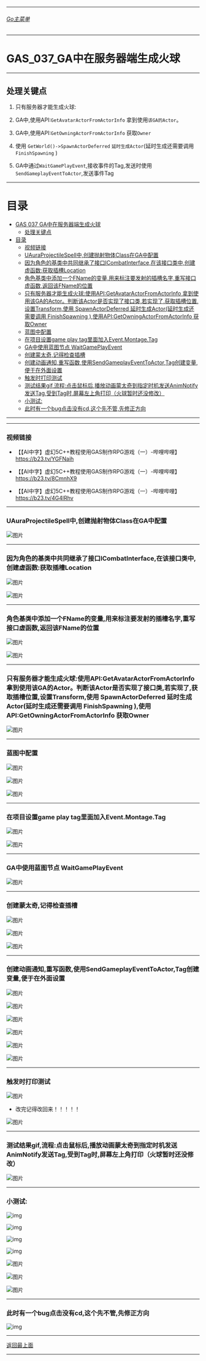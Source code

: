 ___________________________________________________________________________________________

###### [Go主菜单](../MainMenu.md)

___________________________________________________________________________________________

# GAS_037_GA中在服务器端生成火球

___________________________________________________________________________________________

## 处理关键点

1. 只有服务器才能生成火球:

2. GA中,使用API:`GetAvatarActorFromActorInfo` 拿到使用`该GA的Actor`。

3. GA中,使用API:`GetOwningActorFromActorInfo` 获取`Owner`

4. 使用 `GetWorld()->SpawnActorDeferred` `延时生成Actor`(延时生成还需要调用 `FinishSpawning` )

5. GA中通过`WaitGamePlayEvent`,接收事件的Tag,发送时使用`SendGameplayEventToActor`,发送事件Tag

___________________________________________________________________________________________


# 目录
- [GAS 037 GA中在服务器端生成火球](#gas-037-ga中在服务器端生成火球)
  - [处理关键点](#处理关键点)
- [目录](#目录)
    - [视频链接](#视频链接)
    - [UAuraProjectileSpell中,创建抛射物体Class在GA中配置](#uauraprojectilespell中创建抛射物体class在ga中配置)
    - [因为角色的基类中共同继承了接口ICombatInterface,在该接口类中,创建虚函数:获取插槽Location](#因为角色的基类中共同继承了接口icombatinterface在该接口类中创建虚函数获取插槽location)
    - [角色基类中添加一个FName的变量,用来标注要发射的插槽名字,重写接口虚函数,返回该FName的位置](#角色基类中添加一个fname的变量用来标注要发射的插槽名字重写接口虚函数返回该fname的位置)
    - [只有服务器才能生成火球:使用API:GetAvatarActorFromActorInfo 拿到使用该GA的Actor。判断该Actor是否实现了接口类,若实现了,获取插槽位置,设置Transform,使用 SpawnActorDeferred 延时生成Actor(延时生成还需要调用 FinishSpawning ),使用API:GetOwningActorFromActorInfo 获取Owner](#只有服务器才能生成火球使用apigetavataractorfromactorinfo-拿到使用该ga的actor判断该actor是否实现了接口类若实现了获取插槽位置设置transform使用-spawnactordeferred-延时生成actor延时生成还需要调用-finishspawning-使用apigetowningactorfromactorinfo-获取owner)
    - [蓝图中配置](#蓝图中配置)
    - [在项目设置game play tag里面加入Event.Montage.Tag](#在项目设置game-play-tag里面加入eventmontagetag)
    - [GA中使用蓝图节点 WaitGamePlayEvent](#ga中使用蓝图节点-waitgameplayevent)
    - [创建蒙太奇,记得检查插槽](#创建蒙太奇记得检查插槽)
    - [创建动画通知,重写函数,使用SendGameplayEventToActor,Tag创建变量,便于在外面设置](#创建动画通知重写函数使用sendgameplayeventtoactortag创建变量便于在外面设置)
    - [触发时打印测试](#触发时打印测试)
    - [测试结果gif,流程:点击鼠标后,播放动画蒙太奇到指定时机发送AnimNotify发送Tag,受到Tag时,屏幕左上角打印（火球暂时还没修改）](#测试结果gif流程点击鼠标后播放动画蒙太奇到指定时机发送animnotify发送tag受到tag时屏幕左上角打印火球暂时还没修改)
    - [小测试:](#小测试)
    - [此时有一个bug点击没有cd,这个先不管,先修正方向](#此时有一个bug点击没有cd这个先不管先修正方向)


___________________________________________________________________________________________



___________________________________________________________________________________________


### 视频链接

  - 【【AI中字】虚幻5C++教程使用GAS制作RPG游戏（一）-哔哩哔哩】 https://b23.tv/YGFNaih

  - 【【AI中字】虚幻5C++教程使用GAS制作RPG游戏（一）-哔哩哔哩】 https://b23.tv/8CmnhX9

  - 【【AI中字】虚幻5C++教程使用GAS制作RPG游戏（一）-哔哩哔哩】 https://b23.tv/4G4lRhv

___________________________________________________________________________________________


### UAuraProjectileSpell中,创建抛射物体Class在GA中配置


![图片](https://github.com/liyunlong618/LiYunLongKnowledgeLibrary/blob/main/UECPP/Models/GAS/GAS_2_Aura/DetailContent/Image/GAS_037/01.png?raw=true)

___________________________________________________________________________________________


### 因为角色的基类中共同继承了接口ICombatInterface,在该接口类中,创建虚函数:获取插槽Location


![图片](https://github.com/liyunlong618/LiYunLongKnowledgeLibrary/blob/main/UECPP/Models/GAS/GAS_2_Aura/DetailContent/Image/GAS_037/02.png?raw=true)


![图片](https://github.com/liyunlong618/LiYunLongKnowledgeLibrary/blob/main/UECPP/Models/GAS/GAS_2_Aura/DetailContent/Image/GAS_037/03.png?raw=true)

___________________________________________________________________________________________


### 角色基类中添加一个FName的变量,用来标注要发射的插槽名字,重写接口虚函数,返回该FName的位置


![图片](https://github.com/liyunlong618/LiYunLongKnowledgeLibrary/blob/main/UECPP/Models/GAS/GAS_2_Aura/DetailContent/Image/GAS_037/04.png?raw=true)


![图片](https://github.com/liyunlong618/LiYunLongKnowledgeLibrary/blob/main/UECPP/Models/GAS/GAS_2_Aura/DetailContent/Image/GAS_037/05.png?raw=true)

___________________________________________________________________________________________


### 只有服务器才能生成火球:使用API:GetAvatarActorFromActorInfo 拿到使用该GA的Actor。判断该Actor是否实现了接口类,若实现了,获取插槽位置,设置Transform,使用 SpawnActorDeferred 延时生成Actor(延时生成还需要调用 FinishSpawning ),使用API:GetOwningActorFromActorInfo 获取Owner


![图片](https://github.com/liyunlong618/LiYunLongKnowledgeLibrary/blob/main/UECPP/Models/GAS/GAS_2_Aura/DetailContent/Image/GAS_037/06.png?raw=true)

___________________________________________________________________________________________


### 蓝图中配置


![图片](https://github.com/liyunlong618/LiYunLongKnowledgeLibrary/blob/main/UECPP/Models/GAS/GAS_2_Aura/DetailContent/Image/GAS_037/07.png?raw=true)

![图片](https://github.com/liyunlong618/LiYunLongKnowledgeLibrary/blob/main/UECPP/Models/GAS/GAS_2_Aura/DetailContent/Image/GAS_037/08.png?raw=true)

![图片](https://github.com/liyunlong618/LiYunLongKnowledgeLibrary/blob/main/UECPP/Models/GAS/GAS_2_Aura/DetailContent/Image/GAS_037/09.png?raw=true)

___________________________________________________________________________________________


### 在项目设置game play tag里面加入Event.Montage.Tag


![图片](https://github.com/liyunlong618/LiYunLongKnowledgeLibrary/blob/main/UECPP/Models/GAS/GAS_2_Aura/DetailContent/Image/GAS_037/10.png?raw=true)


![图片](https://github.com/liyunlong618/LiYunLongKnowledgeLibrary/blob/main/UECPP/Models/GAS/GAS_2_Aura/DetailContent/Image/GAS_037/11.png?raw=true)

___________________________________________________________________________________________


### GA中使用蓝图节点 WaitGamePlayEvent


![图片](https://github.com/liyunlong618/LiYunLongKnowledgeLibrary/blob/main/UECPP/Models/GAS/GAS_2_Aura/DetailContent/Image/GAS_037/12.png?raw=true)

___________________________________________________________________________________________


### 创建蒙太奇,记得检查插槽


![图片](https://github.com/liyunlong618/LiYunLongKnowledgeLibrary/blob/main/UECPP/Models/GAS/GAS_2_Aura/DetailContent/Image/GAS_037/13.png?raw=true)

![图片](https://github.com/liyunlong618/LiYunLongKnowledgeLibrary/blob/main/UECPP/Models/GAS/GAS_2_Aura/DetailContent/Image/GAS_037/14.png?raw=true)

![图片](https://github.com/liyunlong618/LiYunLongKnowledgeLibrary/blob/main/UECPP/Models/GAS/GAS_2_Aura/DetailContent/Image/GAS_037/15.png?raw=true)

___________________________________________________________________________________________


### 创建动画通知,重写函数,使用SendGameplayEventToActor,Tag创建变量,便于在外面设置


![图片](https://github.com/liyunlong618/LiYunLongKnowledgeLibrary/blob/main/UECPP/Models/GAS/GAS_2_Aura/DetailContent/Image/GAS_037/16.png?raw=true)

![图片](https://github.com/liyunlong618/LiYunLongKnowledgeLibrary/blob/main/UECPP/Models/GAS/GAS_2_Aura/DetailContent/Image/GAS_037/17.png?raw=true)

![图片](https://github.com/liyunlong618/LiYunLongKnowledgeLibrary/blob/main/UECPP/Models/GAS/GAS_2_Aura/DetailContent/Image/GAS_037/18.png?raw=true)

![图片](https://github.com/liyunlong618/LiYunLongKnowledgeLibrary/blob/main/UECPP/Models/GAS/GAS_2_Aura/DetailContent/Image/GAS_037/19.png?raw=true)

![图片](https://github.com/liyunlong618/LiYunLongKnowledgeLibrary/blob/main/UECPP/Models/GAS/GAS_2_Aura/DetailContent/Image/GAS_037/20.png?raw=true)

![图片](https://github.com/liyunlong618/LiYunLongKnowledgeLibrary/blob/main/UECPP/Models/GAS/GAS_2_Aura/DetailContent/Image/GAS_037/21.png?raw=true)

___________________________________________________________________________________________


### 触发时打印测试


![图片](https://github.com/liyunlong618/LiYunLongKnowledgeLibrary/blob/main/UECPP/Models/GAS/GAS_2_Aura/DetailContent/Image/GAS_037/22.png?raw=true)

  - 改完记得改回来！！！！！
    

![图片](https://github.com/liyunlong618/LiYunLongKnowledgeLibrary/blob/main/UECPP/Models/GAS/GAS_2_Aura/DetailContent/Image/GAS_037/23.png?raw=true)

___________________________________________________________________________________________


### 测试结果gif,流程:点击鼠标后,播放动画蒙太奇到指定时机发送AnimNotify发送Tag,受到Tag时,屏幕左上角打印（火球暂时还没修改）

![图片](https://github.com/liyunlong618/LiYunLongKnowledgeLibrary/blob/main/UECPP/Models/GAS/GAS_2_Aura/DetailContent/Image/GAS_037/24.gif?raw=true)

___________________________________________________________________________________________


### 小测试:


![img](https://github.com/liyunlong618/LiYunLongKnowledgeLibrary/blob/main/UECPP/Models/GAS/GAS_2_Aura/DetailContent/Image/GAS_037/25.jpg?raw=true)

![img](https://github.com/liyunlong618/LiYunLongKnowledgeLibrary/blob/main/UECPP/Models/GAS/GAS_2_Aura/DetailContent/Image/GAS_037/26.jpg?raw=true)

![img](https://github.com/liyunlong618/LiYunLongKnowledgeLibrary/blob/main/UECPP/Models/GAS/GAS_2_Aura/DetailContent/Image/GAS_037/27.jpg?raw=true)

![img](https://github.com/liyunlong618/LiYunLongKnowledgeLibrary/blob/main/UECPP/Models/GAS/GAS_2_Aura/DetailContent/Image/GAS_037/28.jpg?raw=true)


![图片](https://github.com/liyunlong618/LiYunLongKnowledgeLibrary/blob/main/UECPP/Models/GAS/GAS_2_Aura/DetailContent/Image/GAS_037/29.jpg?raw=true)

![图片](https://github.com/liyunlong618/LiYunLongKnowledgeLibrary/blob/main/UECPP/Models/GAS/GAS_2_Aura/DetailContent/Image/GAS_037/30.jpg?raw=true)

![图片](https://github.com/liyunlong618/LiYunLongKnowledgeLibrary/blob/main/UECPP/Models/GAS/GAS_2_Aura/DetailContent/Image/GAS_037/31.jpg?raw=true)

___________________________________________________________________________________________


### 此时有一个bug点击没有cd,这个先不管,先修正方向
![img](https://github.com/liyunlong618/LiYunLongKnowledgeLibrary/blob/main/UECPP/Models/GAS/GAS_2_Aura/DetailContent/Image/GAS_037/32.jpg?raw=true)

___________________________________________________________________________________________

[返回最上面](#Go主菜单)
___________________________________________________________________________________________